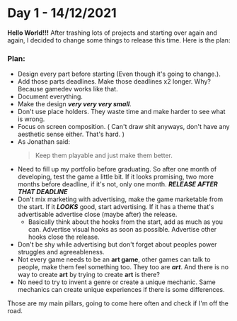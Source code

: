 # Day 1 - 14/12/2021

**Hello World!!!** After trashing lots of projects and starting over again and again, I decided to change some things to release this time. Here is the plan:

### Plan:

* Design every part before starting (Even though it's going to change.).
* Add those parts deadlines. Make those deadlines x2 longer. Why? Because gamedev works like that.
* Document everything.
* Make the design ***very very very small***.
* Don't use place holders. They waste time and make harder to see what is wrong.
* Focus on screen composition. ( Can't draw shit anyways, don't have any aesthetic sense either. That's hard. )
* As Jonathan said:
    >Keep them playable and just make them better.
* Need to fill up my portfolio before graduating. So after one month of developing, test the game a little bit. If it looks promising, two more months before deadline, if it's not, only one month. ***RELEASE AFTER THAT DEADLINE***
* Don't mix marketing with advertising, make the game marketable from the start. If it ***LOOKS*** good, start advertising. If it has a theme that's advertisable advertise close (maybe after) the release.
  * Basically think about the hooks from the start, add as much as you can. Advertise visual hooks as soon as possible. Advertise other hooks close the release.
* Don't be shy while advertising but don't forget about peoples power struggles and agreeableness.
* Not every game needs to be an **art game**, other games can talk to people, make them feel something too. They too are ***art***. And there is no way to create **art** by trying to create **art** is there?
* No need to try to invent a genre or create a unique mechanic. Same mechanics can create unique experiences if there is some differences.

Those are my main pillars, going to come here often and check if I'm off the road.